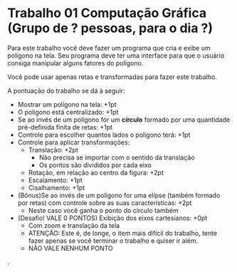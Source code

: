# Trabalho 01 Computação Gráfica (Grupo de ? pessoas, para o dia ?)

Para este trabalho você deve fazer um programa que cria e exibe um polígono na tela. Seu programa deve ter uma interface para que o usuário consiga manipular alguns fatores do polígono.

Você pode usar apenas retas e transformadas para fazer este trabalho.

A pontuação do trabalho se dá à seguir:
- Mostrar um polígono na tela: +1pt
- O polígono está centralizado: +1pt
- Se ao invés de um polígono for um **círculo** formado por uma quantidade pré-definida finita de retas: +1pt
- Controle para escolher quantos lados o polígono terá: +1pt
- Controle para aplicar transformações:
  - Translação: +2pt
    - Não precisa se importar com o sentido da translação
    - Os pontos são divididos por cada eixo
  - Rotação, em relação ao centro da figura: +2pt
  - Escalamento: +1pt
  - Cisalhamento: +1pt
- (Bônus)Se ao invés de um polígono for uma elípse (também formado por retas) com controle sobre as suas características: +2pt
   - Neste caso você ganha o ponto do círculo também
- (Desafio! VALE 0 PONTOS) Exibição dos eixos cartesianos: +0pt
   - Com zoom e translação da tela
   - ATENÇÃO: Este é, de longe, o item mais difícil do trabalho, tente fazer apenas se você terminar o trabalho e quiser ir além.
   - NÃO VALE NENHUM PONTO









.
